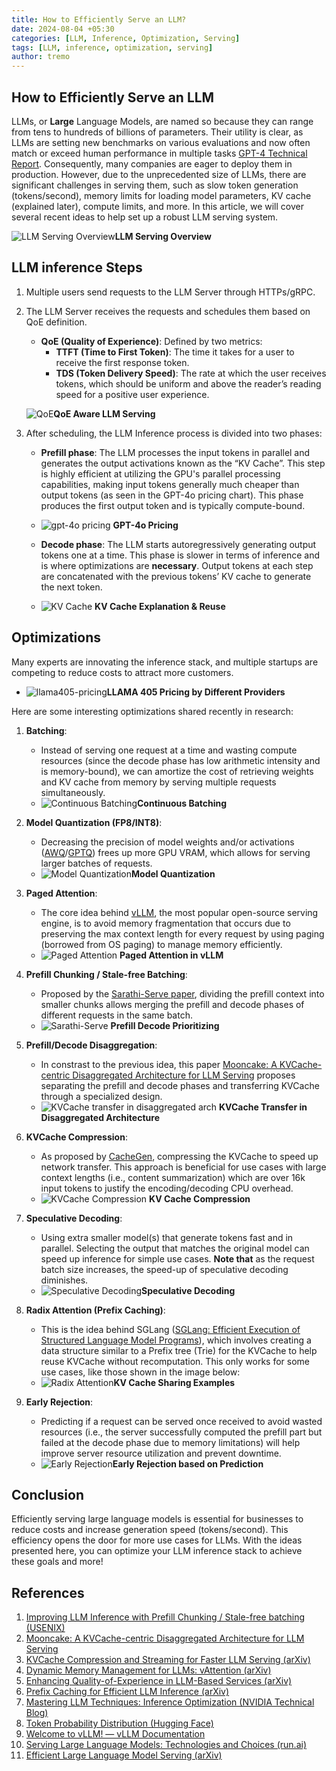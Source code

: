 ```yaml
---
title: How to Efficiently Serve an LLM?
date: 2024-08-04 +05:30
categories: [LLM, Inference, Optimization, Serving]
tags: [LLM, inference, optimization, serving]
author: tremo
---
```


## How to Efficiently Serve an LLM

LLMs, or **Large** Language Models, are named so because they can range from tens to hundreds of billions of parameters. Their utility is clear, as LLMs are setting new benchmarks on various evaluations and now often match or exceed human performance in multiple tasks [GPT-4 Technical Report](https://arxiv.org/html/2303.08774v4). Consequently, many companies are eager to deploy them in production. However, due to the unprecedented size of LLMs, there are significant challenges in serving them, such as slow token generation (tokens/second), memory limits for loading model parameters, KV cache (explained later), compute limits, and more. In this article, we will cover several recent ideas to help set up a robust LLM serving system.

![LLM Serving Overview](/assets/img/posts/2024-08-05-How-to-Efficiently-serve-an-llm/inference-engines-and-servers-architecture.png)__LLM Serving Overview__

## LLM inference Steps

1. Multiple users send requests to the LLM Server through HTTPs/gRPC.
2. The LLM Server receives the requests and schedules them based on QoE definition.
   - **QoE (Quality of Experience)**: Defined by two metrics:
     - **TTFT (Time to First Token)**: The time it takes for a user to receive the first response token.
     - **TDS (Token Delivery Speed)**: The rate at which the user receives tokens, which should be uniform and above the reader’s reading speed for a positive user experience.
    
    ![QoE](/assets/img/posts/2024-08-05-How-to-Efficiently-serve-an-llm/QoE%20Intro.png)__QoE Aware LLM Serving__
    
3. After scheduling, the LLM Inference process is divided into two phases:
   - **Prefill phase**: The LLM processes the input tokens in parallel and generates the output activations known as the “KV Cache”. This step is highly efficient at utilizing the GPU's parallel processing capabilities, making input tokens generally much cheaper than output tokens (as seen in the GPT-4o pricing chart). This phase produces the first output token and is typically compute-bound.
    
   - ![gpt-4o pricing](/assets/img/posts/2024-08-05-How-to-Efficiently-serve-an-llm/gpt-4o%20pricing.png)
   __GPT-4o Pricing__
    
   - **Decode phase**: The LLM starts autoregressively generating output tokens one at a time. This phase is slower in terms of inference and is where optimizations are **necessary**. Output tokens at each step are concatenated with the previous tokens’ KV cache to generate the next token.
    
   - ![KV Cache](/assets/img/posts/2024-08-05-How-to-Efficiently-serve-an-llm/KV%20Caching%20explanation%20&%20reuse.png)
   __KV Cache Explanation & Reuse__

## Optimizations

Many experts are innovating the inference stack, and multiple startups are competing to reduce costs to attract more customers.

- ![llama405-pricing](/assets/img/posts/2024-08-05-How-to-Efficiently-serve-an-llm/Llama%20405%20pricing%20by%20different%20providers.jpg)__LLAMA 405 Pricing by Different Providers__

Here are some interesting optimizations shared recently in research:

1. **Batching**:
   - Instead of serving one request at a time and wasting compute resources (since the decode phase has low arithmetic intensity and is memory-bound), we can amortize the cost of retrieving weights and KV cache from memory by serving multiple requests simultaneously.
   - ![Continuous Batching](/assets/img/posts/2024-08-05-How-to-Efficiently-serve-an-llm/continuous-batching.png)__Continuous Batching__

2. **Model Quantization (FP8/INT8)**:
   - Decreasing the precision of model weights and/or activations ([AWQ](https://arxiv.org/abs/2306.00978)/[GPTQ](https://arxiv.org/abs/2210.17323)) frees up more GPU VRAM, which allows for serving larger batches of requests.
   - ![Model Quantization](/assets/img/posts/2024-08-05-How-to-Efficiently-serve-an-llm/Quantaization.png)__Model Quantization__
3. **Paged Attention**:
   - The core idea behind [vLLM](https://docs.vllm.ai/en/latest/index.html), the most popular open-source serving engine, is to avoid memory fragmentation that occurs due to preserving the max context length for every request by using paging (borrowed from OS paging) to manage memory efficiently.
   - ![Paged Attention](/assets/img/posts/2024-08-05-How-to-Efficiently-serve-an-llm/PagedAttention%20VLLM.png)
   __Paged Attention in vLLM__
4. **Prefill Chunking / Stale-free Batching**:
   - Proposed by the [Sarathi-Serve paper](https://www.usenix.org/system/files/osdi24-agrawal.pdf), dividing the prefill context into smaller chunks allows merging the prefill and decode phases of different requests in the same batch.
   - ![Sarathi-Serve](/assets/img/posts/2024-08-05-How-to-Efficiently-serve-an-llm/Prefill%20decode%20prioritizing.png)
   __Prefill Decode Prioritizing__
5. **Prefill/Decode Disaggregation**:
   - In constrast to the previous idea, this paper [Mooncake: A KVCache-centric Disaggregated
Architecture for LLM Serving](https://arxiv.org/pdf/2407.00079) proposes separating the prefill and decode phases and transferring KVCache through a specialized design.
   - ![KVCache transfer in disaggregated arch](/assets/img/posts/2024-08-05-How-to-Efficiently-serve-an-llm/KVCache%20transfer%20in%20disaggregated%20arch.png)
   __KVCache Transfer in Disaggregated Architecture__
6. **KVCache Compression**:
   - As proposed by [CacheGen](https://arxiv.org/pdf/2310.07240), compressing the KVCache to speed up network transfer. This approach is beneficial for use cases with large context lengths (i.e., content summarization) which are over 16k input tokens to justify the encoding/decoding CPU overhead.
   - ![KVCache Compression](/assets/img/posts/2024-08-05-How-to-Efficiently-serve-an-llm/KV%20Compression.png)
   __KV Cache Compression__
7. **Speculative Decoding**:
   - Using extra smaller model(s) that generate tokens fast and in parallel. Selecting the output that matches the original model can speed up inference for simple use cases. **Note that** as the request batch size increases, the speed-up of speculative decoding diminishes.
   - ![Speculative Decoding](/assets/img/posts/2024-08-05-How-to-Efficiently-serve-an-llm/Speculative%20Decoding.png)__Speculative Decoding__
8. **Radix Attention (Prefix Caching)**:
   - This is the idea behind SGLang ([SGLang: Efficient Execution of
Structured Language Model Programs](https://arxiv.org/pdf/2312.07104)), which involves creating a data structure similar to a Prefix tree (Trie) for the KVCache to help reuse KVCache without recomputation. This only works for some use cases, like those shown in the image below:
   - ![Radix Attention](/assets/img/posts/2024-08-05-How-to-Efficiently-serve-an-llm/KV%20Cache%20sharing%20examples.png)__KV Cache Sharing Examples__
9. **Early Rejection**:
   - Predicting if a request can be served once received to avoid wasted resources (i.e., the server successfully computed the prefill part but failed at the decode phase due to memory limitations) will help improve server resource utilization and prevent downtime.
   - ![Early Rejection](/assets/img/posts/2024-08-05-How-to-Efficiently-serve-an-llm/Early%20Rejection%20based%20on%20prediction.png)__Early Rejection based on Prediction__

## Conclusion

Efficiently serving large language models is essential for businesses to reduce costs and increase generation speed (tokens/second). This efficiency opens the door for more use cases for LLMs. With the ideas presented here, you can optimize your LLM inference stack to achieve these goals and more!


## References

1. [Improving LLM Inference with Prefill Chunking / Stale-free batching (USENIX)](https://www.usenix.org/system/files/osdi24-agrawal.pdf)
2. [Mooncake: A KVCache-centric Disaggregated
Architecture for LLM Serving](https://arxiv.org/pdf/2407.00079)
3. [KVCache Compression and Streaming for Faster LLM Serving (arXiv)](https://arxiv.org/pdf/2310.07240)
4. [Dynamic Memory Management for LLMs: vAttention (arXiv)](https://arxiv.org/pdf/2405.04437)
5. [Enhancing Quality-of-Experience in LLM-Based Services (arXiv)](https://arxiv.org/pdf/2404.16283)
6. [Prefix Caching for Efficient LLM Inference (arXiv)](https://arxiv.org/pdf/2312.07104)
7. [Mastering LLM Techniques: Inference Optimization (NVIDIA Technical Blog)](https://developer.nvidia.com/blog/mastering-llm-techniques-inference-optimization/)
8. [Token Probability Distribution (Hugging Face)](https://huggingface.co/spaces/osanseviero/token_probability_distribution)
9. [Welcome to vLLM! — vLLM Documentation](https://docs.vllm.ai/en/stable/)
10. [Serving Large Language Models: Technologies and Choices (run.ai)](https://www.run.ai/blog/serving-large-language-models)
11. [Efficient Large Language Model Serving (arXiv)](https://arxiv.org/pdf/2402.16363)
